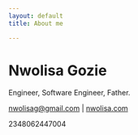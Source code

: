 ```yaml
---
layout: default
title: About me

---
```


# Nwolisa Gozie
Engineer, Software Engineer, Father.

<div id="webaddress">
<a href="nwolisag@gmail.com">nwolisag@gmail.com</a>
| <a href="http://nwolisa.com">nwolisa.com</a>
</div>

<div class="blurb">
	<p>2348062447004</p>
</div><!-- /.blurb -->

